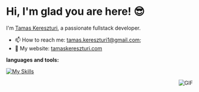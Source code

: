 # Hi, I'm glad you are here! 😎

I'm [Tamas Kereszturi](https://https://www.linkedin.com/in/tamaskereszturi/), a passionate fullstack developer.
  
- 📫 How to reach me: [tamas.kereszturi1@gmail.com](mailto:tamas.kereszturi1@gmail.com);
- 🔗 My website: [tamaskereszturi.com](https://www.tamaskereszturi.com)

**languages and tools:**  

[![My Skills](https://skillicons.dev/icons?i=py,django,flask,mysql,elasticsearch,git,github,gitlab,docker,aws,js,html,css,react,bootstrap,vscode,&perline=16)](https://skillicons.dev)

<div style="text-align: center;">
  <img align="right" alt="GIF" src="https://github.com/abhisheknaiidu/abhisheknaiidu/blob/master/code.gif?raw=true" width="auto" height="auto" style="display: flex; justify-content: center; "/> 
</div>
